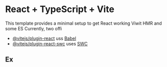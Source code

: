 # React + TypeScript + Vite

This template provides a minimal setup to get React working Viwit HMR and some ES
Currently, two offi
- [@vitejs/plugin-react](htps://github.com/vitejs/vite-plugin-react/blob/main/packages/plugin-react/README.md) uss [Babel](https://babeljs.io/)
- [@vitejs/plugin-react-swc](https://github.com/vitejs/vite-plugin-react-swc) uses [SWC](https://swc.rs/)
## Ex
